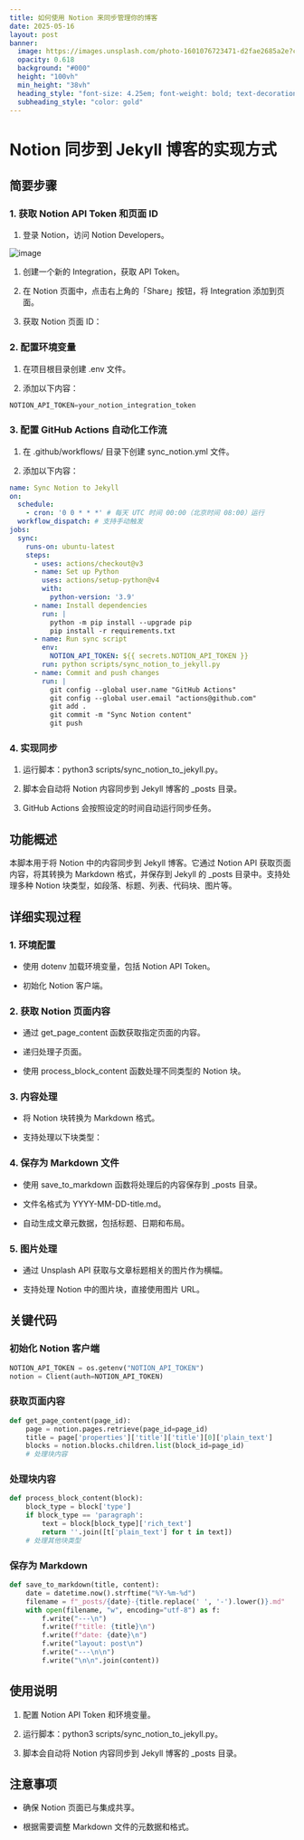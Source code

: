 ```yaml
---
title: 如何使用 Notion 来同步管理你的博客
date: 2025-05-16
layout: post
banner:
  image: https://images.unsplash.com/photo-1601076723471-d2fae2685a2e?crop=entropy&cs=tinysrgb&fit=max&fm=jpg&ixid=M3w2OTIwMzJ8MHwxfHJhbmRvbXx8fHx8fHx8fDE3NDc0MTI4MDN8&ixlib=rb-4.1.0&q=80&w=1080
  opacity: 0.618
  background: "#000"
  height: "100vh"
  min_height: "38vh"
  heading_style: "font-size: 4.25em; font-weight: bold; text-decoration: underline"
  subheading_style: "color: gold"
---
```


# Notion 同步到 Jekyll 博客的实现方式

## 简要步骤

### 1. 获取 Notion API Token 和页面 ID

1. 登录 Notion，访问 Notion Developers。

![image](https://prod-files-secure.s3.us-west-2.amazonaws.com/a7a0cc5a-89b9-4cda-8686-1fba0ca52f40/d19c1afe-dea5-4312-9333-786b0ba83054/image.png?X-Amz-Algorithm=AWS4-HMAC-SHA256&X-Amz-Content-Sha256=UNSIGNED-PAYLOAD&X-Amz-Credential=ASIAZI2LB466Y727PVJN%2F20250516%2Fus-west-2%2Fs3%2Faws4_request&X-Amz-Date=20250516T162643Z&X-Amz-Expires=3600&X-Amz-Security-Token=IQoJb3JpZ2luX2VjEJD%2F%2F%2F%2F%2F%2F%2F%2F%2F%2FwEaCXVzLXdlc3QtMiJIMEYCIQC%2B9dod%2BlEufSev0e%2B6SvHByw6IDi3etgvsnkLlKyOd7wIhAJ8sz5Bc3pmpWVHncQVtWN8oplw1dka0vA70R4ouOu1TKv8DCEkQABoMNjM3NDIzMTgzODA1Igx41lXXl4GDVtKeO1Iq3AOyU7dVorYceaSXAhEEX%2FfSFF9MwdiYxEDZFihNW6ED3i%2F8aVueOBZI4DpW5aoLpbCTva3SH%2B56juG0ptOC0xElH9QtpUjDEBIaTVnxaTv69UrIDa8n0BBSjGse%2Bo8StGe3dnMqqIM0zc0oTYzRqLH8AWjU0xASN%2FLLsc9%2BImtxpdB2PsdPXzHHs6IKXtsQHDdFgb6LSa1QM0uVwohhJNwBO1tI6plxL9I6CGWnDhWVJEW2Hn3zlm%2FGw7ePOaxi9suPb8%2FM36izH9z9quOgfrdY0lmUkqh5MTKbHx0gWJGnB34RzFgThcvMCUiIY8VtDqFchYM57SIDBvadTj8G3ob9AAhgMKv3DZcd7YJ9jZjiO%2BqL5%2FLniS%2FwQfulsvToffc5LYFhoHBHRVTaPoPsL8BV7XVlZDJgud38IwePIYv8t5OUKhRBEui9PpM51HFyAcegftZhBG8aidQxKtuw86K2niYCDjAc9%2B1%2BheCn7oeKalpocTOYj5Cd70zn33wGfweelbxzYwd8R0ORiXfDgQWQ2ainIDSR84rXldoM7iQOj5f69m%2BfNqx9ymsdW1Su1UbE%2Bht%2Fskb06h3pSkjncPHUcw28pHe1ArmiPeTJFIFDo9rIko57pQK77fiOtDCgtJ3BBjqkAYKtJwU42eNsnwYfeghitgvr14%2B2bJfuZU6ZTDsUivlvxqUjGU5sWTxJEyEmOEeJDCCuqQhbC0%2FZVtUBWzT8UrkNhL4SqUwkL9f1ItS%2F4jyNi2iBNeHzmne8kwPjgT%2BUAjy9rgzZNMNhk%2BZWoQjyH914zoy7865ccOk6mPwzFa%2FDyIOOQWPyHDqEspehIAdlhvwaCjkRYMg42ZTaeQNb2uiLPOaH&X-Amz-Signature=514890f1d4a51f7421bbc2b672b3fd990f17dfdeca19522866a298965e7d2df9&X-Amz-SignedHeaders=host&x-id=GetObject)

1. 创建一个新的 Integration，获取 API Token。

1. 在 Notion 页面中，点击右上角的「Share」按钮，将 Integration 添加到页面。

1. 获取 Notion 页面 ID：


### 2. 配置环境变量

1. 在项目根目录创建 .env 文件。

1. 添加以下内容：

```javascript
NOTION_API_TOKEN=your_notion_integration_token
```

### 3. 配置 GitHub Actions 自动化工作流

1. 在 .github/workflows/ 目录下创建 sync_notion.yml 文件。

1. 添加以下内容：

```yaml
name: Sync Notion to Jekyll
on:
  schedule:
    - cron: '0 0 * * *' # 每天 UTC 时间 00:00（北京时间 08:00）运行
  workflow_dispatch: # 支持手动触发
jobs:
  sync:
    runs-on: ubuntu-latest
    steps:
      - uses: actions/checkout@v3
      - name: Set up Python
        uses: actions/setup-python@v4
        with:
          python-version: '3.9'
      - name: Install dependencies
        run: |
          python -m pip install --upgrade pip
          pip install -r requirements.txt
      - name: Run sync script
        env:
          NOTION_API_TOKEN: ${{ secrets.NOTION_API_TOKEN }}
        run: python scripts/sync_notion_to_jekyll.py
      - name: Commit and push changes
        run: |
          git config --global user.name "GitHub Actions"
          git config --global user.email "actions@github.com"
          git add .
          git commit -m "Sync Notion content"
          git push
```

### 4. 实现同步

1. 运行脚本：python3 scripts/sync_notion_to_jekyll.py。

1. 脚本会自动将 Notion 内容同步到 Jekyll 博客的 _posts 目录。

1. GitHub Actions 会按照设定的时间自动运行同步任务。

## 功能概述

本脚本用于将 Notion 中的内容同步到 Jekyll 博客。它通过 Notion API 获取页面内容，将其转换为 Markdown 格式，并保存到 Jekyll 的 _posts 目录中。支持处理多种 Notion 块类型，如段落、标题、列表、代码块、图片等。

## 详细实现过程

### 1. 环境配置

- 使用 dotenv 加载环境变量，包括 Notion API Token。

- 初始化 Notion 客户端。

### 2. 获取 Notion 页面内容

- 通过 get_page_content 函数获取指定页面的内容。

- 递归处理子页面。

- 使用 process_block_content 函数处理不同类型的 Notion 块。

### 3. 内容处理

- 将 Notion 块转换为 Markdown 格式。

- 支持处理以下块类型：


### 4. 保存为 Markdown 文件

- 使用 save_to_markdown 函数将处理后的内容保存到 _posts 目录。

- 文件名格式为 YYYY-MM-DD-title.md。

- 自动生成文章元数据，包括标题、日期和布局。

### 5. 图片处理

- 通过 Unsplash API 获取与文章标题相关的图片作为横幅。

- 支持处理 Notion 中的图片块，直接使用图片 URL。

## 关键代码

### 初始化 Notion 客户端

```python
NOTION_API_TOKEN = os.getenv("NOTION_API_TOKEN")
notion = Client(auth=NOTION_API_TOKEN)
```

### 获取页面内容

```python
def get_page_content(page_id):
    page = notion.pages.retrieve(page_id=page_id)
    title = page['properties']['title']['title'][0]['plain_text']
    blocks = notion.blocks.children.list(block_id=page_id)
    # 处理块内容
```

### 处理块内容

```python
def process_block_content(block):
    block_type = block['type']
    if block_type == 'paragraph':
        text = block[block_type]['rich_text']
        return ''.join([t['plain_text'] for t in text])
    # 处理其他块类型
```

### 保存为 Markdown

```python
def save_to_markdown(title, content):
    date = datetime.now().strftime("%Y-%m-%d")
    filename = f"_posts/{date}-{title.replace(' ', '-').lower()}.md"
    with open(filename, "w", encoding="utf-8") as f:
        f.write("---\n")
        f.write(f"title: {title}\n")
        f.write(f"date: {date}\n")
        f.write("layout: post\n")
        f.write("---\n\n")
        f.write("\n\n".join(content))
```

## 使用说明

1. 配置 Notion API Token 和环境变量。

1. 运行脚本：python3 scripts/sync_notion_to_jekyll.py。

1. 脚本会自动将 Notion 内容同步到 Jekyll 博客的 _posts 目录。

## 注意事项

- 确保 Notion 页面已与集成共享。

- 根据需要调整 Markdown 文件的元数据和格式。